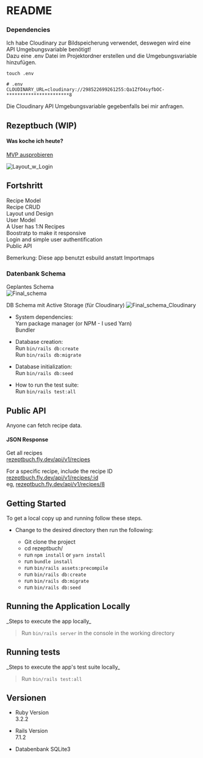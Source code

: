 # README
### Dependencies
Ich habe Cloudinary zur Bildspeicherung verwendet, deswegen wird eine API Umgebungsvariable benötigt!\
Dazu eine .env Datei im Projektordner erstellen und die Umgebungsvariable hinzufügen.
```
touch .env
```
```
# .env
CLOUDINARY_URL=cloudinary://298522699261255:Qa1ZfO4syfbOC-***********************8
```

Die Cloudinary API Umgebungsvariable gegebenfalls bei mir anfragen.

## Rezeptbuch (WIP)
#### Was koche ich heute?
[MVP ausprobieren](https://rezeptbuch.fly.dev/)

![Layout_w_Login](https://user-images.githubusercontent.com/2192560/212553288-c2d66c79-2e71-46be-96e0-21847eebb792.PNG)

## Fortshritt
Recipe Model\
Recipe CRUD\
Layout und Design\
User Model\
A User has 1:N Recipes\
Boostratp to make it responsive\
Login and simple user authentification\
Public API

Bemerkung: Diese app benutzt esbuild anstatt Importmaps


### Datenbank Schema
Geplantes Schema\
![Final_schema](https://user-images.githubusercontent.com/2192560/211815520-bd85366e-aeb0-42e0-8e54-b00541321e9d.PNG)

DB Schema mit Active Storage (für Cloudinary)
![Final_schema_Cloudinary](https://user-images.githubusercontent.com/2192560/211815420-fee715b8-e11a-470c-913e-aba9bc570298.PNG)

* System dependencies:\
  Yarn package manager (or NPM - I used Yarn)\
  Bundler

* Database creation:\
  Run `bin/rails db:create`\
  Run `bin/rails db:migrate`

* Database initialization:\
  Run `bin/rails db:seed`

* How to run the test suite:\
  Run `bin/rails test:all`

## Public API
Anyone can fetch recipe data.
#### JSON Response
Get all recipes\
[rezeptbuch.fly.dev/api/v1/recipes](https://rezeptbuch.fly.dev/api/v1/recipes)

For a specific recipe, include the recipe ID\
[rezeptbuch.fly.dev/api/v1/recipes/:id](https://rezeptbuch.fly.dev/api/v1/recipes/:id)\
eg, [rezeptbuch.fly.dev/api/v1/recipes/8](https://rezeptbuch.fly.dev/api/v1/recipes/8)

## Getting Started

To get a local copy up and running follow these steps.

- Change to the desired directory then run the following:

  - Git clone the project
  - cd rezeptbuch/
  - run `npm install` or `yarn install`
  - run `bundle install`
  - run `bin/rails assets:precompile`
  - run `bin/rails db:create`
  - run `bin/rails db:migrate`
  - run `bin/rails db:seed`

## Running the Application Locally

 \_Steps to execute the app locally_

> Run `bin/rails server` in the console in the working directory

## Running tests

 \_Steps to execute the app's test suite locally_

> Run `bin/rails test:all`

## Versionen

* Ruby Version\
3.2.2

* Rails Version\
7.1.2

* Databenbank
SQLite3
